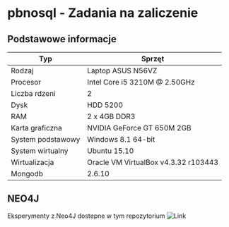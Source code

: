 # pbnosql - Zadania na zaliczenie

## Podstawowe informacje

Typ  | Sprzęt
------------- | -------------
Rodzaj | Laptop ASUS N56VZ
Procesor | Intel Core i5 3210M @ 2.50GHz
Liczba rdzeni  | 2
Dysk | HDD 5200
RAM | 2 x 4GB DDR3
Karta graficzna | NVIDIA GeForce GT 650M 2GB
System podstawowy | Windows 8.1 64-bit
System wirtualny | Ubuntu 15.10
Wirtualizacja | Oracle VM VirtualBox v4.3.32 r103443
Mongodb | 2.6.10

## NEO4J
[Link]: https://github.com/pbasiak/neo4j-database
Eksperymenty z Neo4J dostepne w tym repozytorium ![Link]
